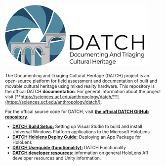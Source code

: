 ![](images/logo_small.png)
---

The Documenting and Triaging Cultural Heritage (DATCH) project is an open-source platform for field assessment and documentation of built and movable cultural heritage using mixed reality hardware. This repository is the offical DATCH **documentation**. For general information about the project visit [**https://sciences.ucf.edu/anthropology/datch/**](https://sciences.ucf.edu/anthropology/datch/).

For the offical source code for DATCH, visit [**the official DATCH GitHub repository**](https://github.com/datch-ucf/datch).

* [**DATCH Build Setup:**](build-setup.md)  Setting up Visual Studio to build and install Universal Windows Platform applications to the Microsoft HoloLens
* [**DATCH Hololens Deploy Guide:**](deploying-hololens.md) Deploying an App Package for HoloLens 
* [**DATCH Userguide (functionality):**](datch-functionality.md) DATCH Functionality 
* [**DATCH developer resources:**](resources.md) information on general HoloLens AR developer resources and Unity information. 
